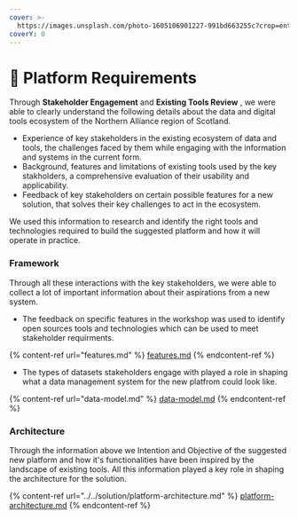 ```yaml
---
cover: >-
  https://images.unsplash.com/photo-1605106901227-991bd663255c?crop=entropy&cs=srgb&fm=jpg&ixid=MnwxOTcwMjR8MHwxfHNlYXJjaHwxMHx8cGF0dGVybnN8ZW58MHx8fHwxNjM1NjA3NzE3&ixlib=rb-1.2.1&q=85
coverY: 0
---
```


# 🧱 Platform Requirements

Through **Stakeholder Engagement** and **Existing Tools Review** , we were able to clearly understand the following details about the data and digital tools ecosystem of the Northern Alliance region of Scotland.

* Experience of key stakeholders in the existing ecosystem of data and tools, the challenges faced by them while engaging with the information and systems in the current form.
* Background, features and limitations of existing tools used by the key stakholders, a comprehensive evaluation of their usability and applicability.
* Feedback of key stakeholders on certain possible features for a new solution, that solves their key challenges to act in the ecosystem.

We used this information to research and identify the right tools and technologies required to build the suggested platform and how it will operate in practice.

### Framework

Through all these interactions with the key stakeholders, we were able to collect a lot of important information about their aspirations from a new system.&#x20;

* The feedback on specific features in the workshop was used to identify open sources tools and technologies which can be used to meet stakeholder requirments.

{% content-ref url="features.md" %}
[features.md](features.md)
{% endcontent-ref %}

* The types of datasets stakeholders engage with played a role in shaping what a data management system for the new platfrom could look like.

{% content-ref url="data-model.md" %}
[data-model.md](data-model.md)
{% endcontent-ref %}

### Architecture

Through the information above we Intention and Objective of the suggested new platform and how it's functionalities have been inspired by the landscape of existing tools. All this information played a key role in shaping the architecture for the solution.

{% content-ref url="../../solution/platform-architecture.md" %}
[platform-architecture.md](../../solution/platform-architecture.md)
{% endcontent-ref %}
